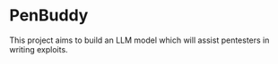 # PenBuddy
This project aims to build an LLM model which will assist pentesters in writing exploits. 
